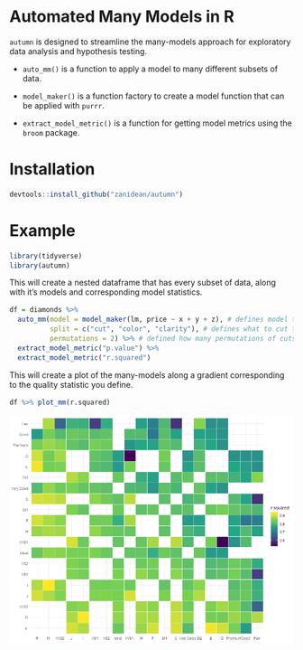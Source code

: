 
# Automated Many Models in R

`autumn` is designed to streamline the many-models approach for
exploratory data analysis and hypothesis testing.

  - `auto_mm()` is a function to apply a model to many different subsets
    of data.

  - `model_maker()` is a function factory to create a model function
    that can be applied with `purrr`.

  - `extract_model_metric()` is a function for getting model metrics
    using the `broom` package.

# Installation

``` r
devtools::install_github("zanidean/autumn")
```

# Example

``` r
library(tidyverse)
library(autumn)
```

This will create a nested dataframe that has every subset of data, along
with it’s models and corresponding model statistics.

``` r
df = diamonds %>% 
  auto_mm(model = model_maker(lm, price ~ x + y + z), # defines model to test
          split = c("cut", "color", "clarity"), # defines what to cut the data by
          permutations = 2) %>% # defined how many permutations of cuts to make
  extract_model_metric("p.value") %>% 
  extract_model_metric("r.squared")
```

This will create a plot of the many-models along a gradient
corresponding to the quality statistic you define.

``` r
df %>% plot_mm(r.squared)
```

![](README_files/figure-gfm/unnamed-chunk-4-1.png)<!-- -->
